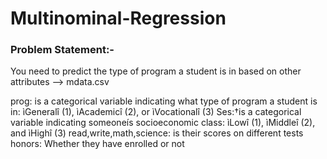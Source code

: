 # Multinominal-Regression

### Problem Statement:-

You need to predict the type of program a student is in based on other attributes --> mdata.csv

prog: is a categorical variable indicating what type of program a student is in: ìGeneralî (1), ìAcademicî (2), or ìVocationalî (3)
Ses:†is a categorical variable indicating someoneís socioeconomic class: ìLowî (1), ìMiddleî (2), and ìHighî (3)
read,write,math,science: is their scores on different tests
honors:	Whether they have enrolled or not
